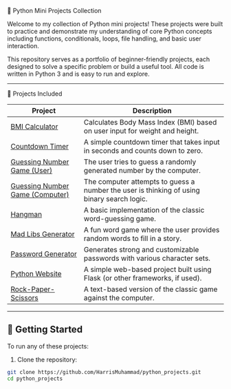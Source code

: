 🐍 Python Mini Projects Collection

Welcome to my collection of Python mini projects! These projects were built to practice and demonstrate my understanding of core Python concepts including functions, conditionals, loops, file handling, and basic user interaction.

This repository serves as a portfolio of beginner-friendly projects, each designed to solve a specific problem or build a useful tool. All code is written in Python 3 and is easy to run and explore.

---

🔧 Projects Included

| Project | Description |
|---------|-------------|
| [BMI Calculator](./my-projects/bmi-calculator) | Calculates Body Mass Index (BMI) based on user input for weight and height. |
| [Countdown Timer](./my-projects/countdown-timer) | A simple countdown timer that takes input in seconds and counts down to zero. |
| [Guessing Number Game (User)](./my-projects/guessing-number-game-user) | The user tries to guess a randomly generated number by the computer. |
| [Guessing Number Game (Computer)](./my-projects/guessing-number-game-computer) | The computer attempts to guess a number the user is thinking of using binary search logic. |
| [Hangman](./my-projects/hangman) | A basic implementation of the classic word-guessing game. |
| [Mad Libs Generator](./my-projects/madlibs) | A fun word game where the user provides random words to fill in a story. |
| [Password Generator](./my-projects/password-generator) | Generates strong and customizable passwords with various character sets. |
| [Python Website](./my-projects/python-website) | A simple web-based project built using Flask (or other frameworks, if used). |
| [Rock-Paper-Scissors](./my-projects/rock-paper-scissors) | A text-based version of the classic game against the computer. |

---

## 🚀 Getting Started

To run any of these projects:

1. Clone the repository:
```bash
git clone https://github.com/HarrisMuhammad/python_projects.git
cd python_projects
